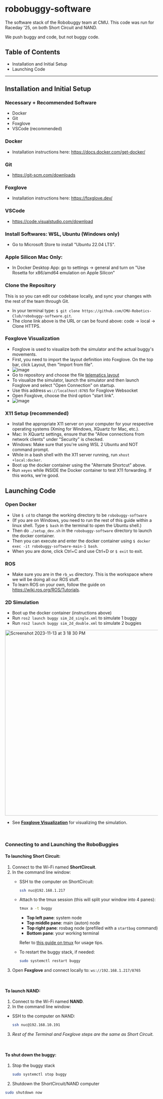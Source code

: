 # robobuggy-software
The software stack of the Robobuggy team at CMU. This code was run for Raceday '25, on both Short Circuit and NAND.

We push buggy and code, but not buggy code. 


## Table of Contents
 - Installation and Initial Setup
 - Launching Code

---
## Installation and Initial Setup
### Necessary + Recommended Software
- Docker
- Git
- Foxglove
- VSCode (recommended)

### Docker
- Installation instructions here: https://docs.docker.com/get-docker/

### Git
- https://git-scm.com/downloads

### Foxglove
- Installation instructions here: https://foxglove.dev/

### VSCode
- https://code.visualstudio.com/download

### Install Softwares: WSL, Ubuntu (Windows only)
- Go to Microsoft Store to install "Ubuntu 22.04 LTS".

### Apple Silicon Mac Only:
- In Docker Desktop App: go to settings -> general and turn on "Use Rosetta for x86/amd64 emulation on Apple Silicon"


### Clone the Repository
This is so you can edit our codebase locally, and sync your changes with the rest of the team through Git.
- In your terminal type: `$ git clone https://github.com/CMU-Robotics-Club/robobuggy-software.git`.
- The clone link above is the URL or can be found above: code -> local -> Clone HTTPS.


### Foxglove Visualization
- Foxglove is used to visualize both the simulator and the actual buggy's movements.
- First, you need to import the layout definition into Foxglove. On the top bar, click Layout, then "Import from file".
- ![image](https://github.com/CMU-Robotics-Club/RoboBuggy2/assets/116482510/2aa04083-46b3-42a5-bcc1-99cf7ccdb3d2)
- Go to repository and choose the file [telematics layout](telematics_layout.json)
- To visualize the simulator, launch the simulator and then launch Foxglove and select "Open Connection" on startup.
- Use this address `ws://localhost:8765` for Foxglove Websocket
- Open Foxglove, choose the third option "start link".
- ![image](https://github.com/CMU-Robotics-Club/RoboBuggy2/assets/116482510/66965d34-502b-4130-976e-1419c0ac5f69)



### X11 Setup (recommended)
- Install the appropriate X11 server on your computer for your respective operating systems (Xming for Windows, XQuartz for Mac, etc.).
- Mac: In XQuartz settings, ensure that the "Allow connections from network clients" under "Security" is checked.
- Windows: Make sure that you're using WSL 2 Ubuntu and NOT command prompt.
- While in a bash shell with the X11 server running, run `xhost +local:docker`.
- Boot up the docker container using the "Alternate Shortcut" above.
- Run `xeyes` while INSIDE the Docker container to test X11 forwarding. If this works, we're good.


## Launching Code
### Open Docker
- Use `$ cd` to change the working directory to be `robobuggy-software`
- (If you are on Windows, you need to run the rest of this guide within a linux shell. Type `$ bash` in the terminal to open the Ubuntu shell.)
- Then do `./setup_dev.sh` in the `robobuggy-software` directory to launch the docker container.
- Then you can execute and enter the docker container using `$ docker exec -it robobuggy-software-main-1 bash`.
- When you are done, click Ctrl+C and use Ctrl+D or `$ exit` to exit.

### ROS
- Make sure you are in the `rb_ws` directory. This is the workspace where we will be doing all our ROS stuff.
- To learn ROS on your own, follow the guide on https://wiki.ros.org/ROS/Tutorials.

### 2D Simulation
- Boot up the docker container (instructions above)
- Run `ros2 launch buggy sim_2d_single.xml` to simulate 1 buggy
- Run `ros2 launch buggy sim_2d_double.xml` to simulate 2 buggies

<img width="612" alt="Screenshot 2023-11-13 at 3 18 30 PM" src="https://github.com/CMU-Robotics-Club/RoboBuggy2/assets/45720415/b204aa05-8792-414e-a868-6fbc0d11ab9d">

<!-- - See `rb_ws/src/buggy/launch/sim_2d_2buggies.launch` to view all available launch options
    - The buggy starting positions can be changed using the `sc_start_pos` and `nand_start_pos` arguments (can pass as a key to a dictionary of preset start positions in engine.py, a single float for starting distance along planned trajectory, or 3 comma-separated floats (utm east, utm north, and heading))
- To prevent topic name collision, a topic named `t` associated with buggy named `x` have format `x/t`. The names are `SC` and `Nand` in the 2 buggy simulator. In the one buggy simulator, the name can be defined as a launch arg. -->
- See [**Foxglove Visualization**](#foxglove-visualization) for visualizing the simulation.
  <!-- Beware that since topic names are user-defined, you will need to adjust the topic names in each panel. -->

<br>

### Connecting to and Launching the RoboBuggies

#### To launching **Short Circuit**:
1. Connect to the Wi-Fi named **ShortCircuit**.  
2. In the command line window:
   - SSH to the computer on ShortCircuit:  
     ```bash
     ssh nuc@192.168.1.217
     ```
   - Attach to the tmux session (this will split your window into 4 panes):  
     ```bash
     tmux a -t buggy
     ```
     - **Top left pane**: system node  
     - **Top middle pane**: main (auton) node  
     - **Top right pane**: rosbag node (prefilled with a `startbag` command)  
     - **Bottom pane**: your working terminal  

     Refer to [this guide on tmux](https://hamvocke.com/blog/a-quick-and-easy-guide-to-tmux/) for usage tips.
   - To restart the buggy stack, if needed:  
     ```bash
     sudo systemctl restart buggy
     ```
3. Open **Foxglove** and connect locally to:
   ```ws://192.168.1.217/8765```
<br>

#### To launch **NAND**:
1. Connect to the Wi-Fi named **NAND**.  
2. In the command line window:
- SSH to the computer on NAND:  
  ```bash
  ssh nuc@192.168.10.191
  ```
3. _Rest of the Terminal and Foxglove steps are the same as Short Circuit._
<br>

#### To shut down the buggy:
1. Stop the buggy stack
   ```bash
   sudo systemctl stop buggy
   ```
2.	Shutdown the ShortCircuit/NAND computer
   ```bash
   sudo shutdown now
   ```
